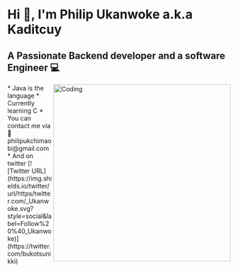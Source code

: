 # Hi 👋, I'm Philip Ukanwoke a.k.a Kaditcuy
## A Passionate Backend developer and a software Engineer 💻

<img align="right" alt="Coding" width="400" src="https://user-images.githubusercontent.com/100276450/179911996-cc4055ec-bf41-442e-980b-7f9457f74fdd.gif">
* Java is the language
* Currently learning C 
* You can contact me via 📧philipukchimaobi@gmail.com
* And on twitter [![Twitter URL](https://img.shields.io/twitter/url/https/twitter.com/_Ukanwoke.svg?style=social&label=Follow%20%40_Ukanwoke)](https://twitter.com/bukotsunikki)
